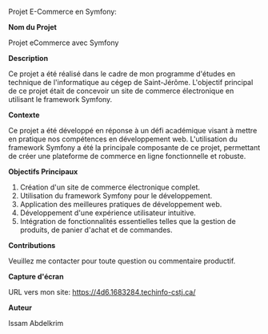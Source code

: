 
Projet E-Commerce en Symfony:

**Nom du Projet**

Projet eCommerce avec Symfony

**Description**

Ce projet a été réalisé dans le cadre de mon programme d'études en technique de l'informatique au cégep de Saint-Jérôme. L'objectif principal de ce projet était de concevoir un site de commerce électronique en utilisant le framework Symfony.

**Contexte**

Ce projet a été développé en réponse à un défi académique visant à mettre en pratique nos compétences en développement web. L'utilisation du framework Symfony a été la principale composante de ce projet, permettant de créer une plateforme de commerce en ligne fonctionnelle et robuste.

**Objectifs Principaux**

1. Création d'un site de commerce électronique complet.
2. Utilisation du framework Symfony pour le développement.
3. Application des meilleures pratiques de développement web.
4. Développement d'une expérience utilisateur intuitive.
5. Intégration de fonctionnalités essentielles telles que la gestion de produits, de panier d'achat et de commandes.


**Contributions**

Veuillez me contacter pour toute question ou commentaire productif.

**Capture d'écran**


URL vers mon site:
https://4d6.1683284.techinfo-cstj.ca/

**Auteur**

Issam Abdelkrim
